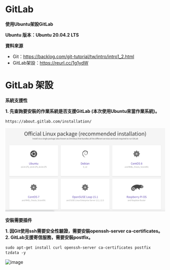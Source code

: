 # GitLab
**使用Ubuntu架設GitLab**

**Ubuntu 版本：Ubuntu 20.04.2 LTS**

**資料來源**
* Git：https://backlog.com/git-tutorial/tw/intro/intro1_2.html
* GitLab架設：https://reurl.cc/1g1ydW

# GitLab 架設
**系統支援性**

**1. 先查詢要安裝的作業系統是否支援GitLab (本次使用Ubuntu來當作業系統)。**
```
https://about.gitlab.com/installation/
```
![image](https://github.com/880831ian/GitLab/blob/main/images/1.png)

**安裝需要插件**

**1. 因Git使用ssh需要安全性驗證，需要安裝openssh-server ca-certificates。**
**2. GitLab支援寄信服務，需要安裝postfix。**

```
sudo apt-get install curl openssh-server ca-certificates postfix tzdata -y
```
![image](https://github.com/880831ian/kubernetes-elk/blob/main/images/1.png)



